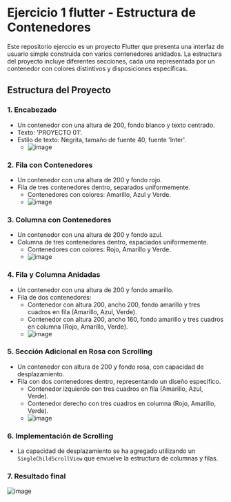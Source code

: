 # Ejercicio 1 flutter - Estructura de Contenedores

Este repositorio ejerccio es un proyecto Flutter que presenta una interfaz de usuario simple construida con varios contenedores anidados. La estructura del proyecto incluye diferentes secciones,
cada una representada por un contenedor con colores distintivos y disposiciones específicas.

## Estructura del Proyecto

### 1. Encabezado
- Un contenedor con una altura de 200, fondo blanco y texto centrado.
- Texto: 'PROYECTO 01'.
- Estilo de texto: Negrita, tamaño de fuente 40, fuente 'Inter'.
  - ![image](https://github.com/Javi-23/oliasmoralesa01/assets/102307312/34fc9daf-62ee-44bf-b9cc-80fee49835ad)


### 2. Fila con Contenedores
- Un contenedor con una altura de 200 y fondo rojo.
- Fila de tres contenedores dentro, separados uniformemente.
  - Contenedores con colores: Amarillo, Azul y Verde.
  - ![image](https://github.com/Javi-23/oliasmoralesa01/assets/102307312/2b7f39ec-c959-409a-884e-47e329192f75)


### 3. Columna con Contenedores
- Un contenedor con una altura de 200 y fondo azul.
- Columna de tres contenedores dentro, espaciados uniformemente.
  - Contenedores con colores: Rojo, Amarillo y Verde.
  - ![image](https://github.com/Javi-23/oliasmoralesa01/assets/102307312/ac91147c-3180-46ca-8861-8e5eeb0fd00b)


### 4. Fila y Columna Anidadas
- Un contenedor con una altura de 200 y fondo amarillo.
- Fila de dos contenedores:
  - Contenedor con altura 200, ancho 200, fondo amarillo y tres cuadros en fila (Amarillo, Azul, Verde).
  - Contenedor con altura 200, ancho 160, fondo amarillo y tres cuadros en columna (Rojo, Amarillo, Verde).
  - ![image](https://github.com/Javi-23/oliasmoralesa01/assets/102307312/aa6a941d-2317-453c-ad82-5c91bdbbc2bd)

### 5. Sección Adicional en Rosa con Scrolling
- Un contenedor con altura de 200 y fondo rosa, con capacidad de desplazamiento.
- Fila con dos contenedores dentro, representando un diseño específico.
  - Contenedor izquierdo con tres cuadros en fila (Amarillo, Azul, Verde).
  - Contenedor derecho con tres cuadros en columna (Rojo, Amarillo, Verde).
  - ![image](https://github.com/Javi-23/oliasmoralesa01/assets/102307312/27cac3c4-971c-493d-ae36-79fcdcbb038b)

### 6. Implementación de Scrolling
- La capacidad de desplazamiento se ha agregado utilizando un `SingleChildScrollView` que envuelve la estructura de columnas y filas.

### 7. Resultado final 
![image](https://github.com/Javi-23/oliasmoralesa01/assets/102307312/139059d8-b349-49e0-bce2-cb5e48c9bc52)


